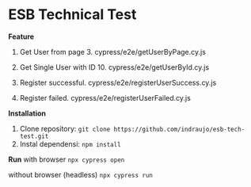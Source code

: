 # ESB Technical Test

**Feature**

1. Get User from page 3.
cypress/e2e/getUserByPage.cy.js

2. Get Single User with ID 10.
cypress/e2e/getUserById.cy.js

3. Register successful.
cypress/e2e/registerUserSuccess.cy.js

4. Register failed.
cypress/e2e/registerUserFailed.cy.js

**Installation**

1. Clone repository: 
`git clone https://github.com/indraujo/esb-tech-test.git`
2. Instal dependensi:
`npm install`

**Run**
with browser
`npx cypress open`

without browser (headless)
`npx cypress run`